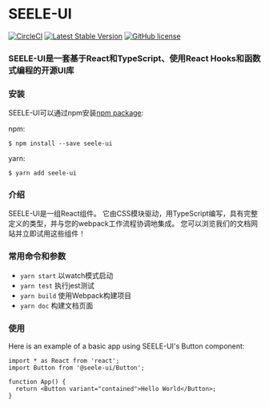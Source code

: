 # SEELE-UI 
[![CircleCI](https://dl.circleci.com/status-badge/img/gh/keyuTech/SEELE-UI/tree/master.svg?style=svg)](https://dl.circleci.com/status-badge/redirect/gh/keyuTech/SEELE-UI/tree/master)
[![Latest Stable Version](https://img.shields.io/npm/v/seele-ui.svg)](https://www.npmjs.com/package/seele-ui)
[![GitHub license](https://img.shields.io/badge/license-MIT-blue.svg)](https://github.com/facebook/react/blob/master/LICENSE)

### SEELE-UI是一套基于React和TypeScript、使用React Hooks和函数式编程的开源UI库

### 安装
SEELE-UI可以通过npm安装[npm package](https://www.npmjs.com/package/seele-ui):

npm:


```$ npm install --save seele-ui```

yarn: 

```$ yarn add seele-ui```

### 介绍
SEELE-UI是一组React组件。 它由CSS模块驱动，用TypeScript编写，具有完整定义的类型，并与您的webpack工作流程协调地集成。 您可以浏览我们的文档网站并立即试用这些组件！

### 常用命令和参数
-  `yarn start` 以watch模式启动
-  `yarn test` 执行jest测试
-  `yarn build` 使用Webpack构建项目
-  `yarn doc` 构建文档页面

### 使用

Here is an example of a basic app using SEELE-UI's Button component:

```
import * as React from 'react';
import Button from '@seele-ui/Button';

function App() {
  return <Button variant="contained">Hello World</Button>;
}
```

